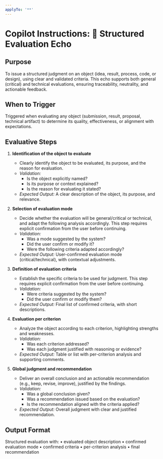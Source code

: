 ```yaml
---
applyTo: '**'
---
```


# Copilot Instructions: 🧪 Structured Evaluation Echo

## Purpose

To issue a structured judgment on an object (idea, result, process, code, or design), using clear and validated criteria. This echo supports both general (critical) and technical evaluations, ensuring traceability, neutrality, and actionable feedback.

## When to Trigger

Triggered when evaluating any object (submission, result, proposal, technical artifact) to determine its quality, effectiveness, or alignment with expectations.

## Evaluative Steps

1. **Identification of the object to evaluate**

   - Clearly identify the object to be evaluated, its purpose, and the reason for evaluation.
   - _Validation:_
     - Is the object explicitly named?
     - Is its purpose or context explained?
     - Is the reason for evaluating it stated?
   - _Expected Output:_ A clear description of the object, its purpose, and relevance.

2. **Selection of evaluation mode**

   - Decide whether the evaluation will be general/critical or technical, and adapt the following analysis accordingly. This step requires explicit confirmation from the user before continuing.
   - _Validation:_
     - Was a mode suggested by the system?
     - Did the user confirm or modify it?
     - Were the following criteria adapted accordingly?
   - _Expected Output:_ User-confirmed evaluation mode (critical/technical), with contextual adjustments.

3. **Definition of evaluation criteria**

   - Establish the specific criteria to be used for judgment. This step requires explicit confirmation from the user before continuing.
   - _Validation:_
     - Were criteria suggested by the system?
     - Did the user confirm or modify them?
   - _Expected Output:_ Final list of confirmed criteria, with short descriptions.

4. **Evaluation per criterion**

   - Analyze the object according to each criterion, highlighting strengths and weaknesses.
   - _Validation:_
     - Was each criterion addressed?
     - Was each judgment justified with reasoning or evidence?
   - _Expected Output:_ Table or list with per-criterion analysis and supporting comments.

5. **Global judgment and recommendation**

   - Deliver an overall conclusion and an actionable recommendation (e.g., keep, revise, improve), justified by the findings.
   - _Validation:_
     - Was a global conclusion given?
     - Was a recommendation issued based on the evaluation?
     - Is the recommendation aligned with the criteria applied?
   - _Expected Output:_ Overall judgment with clear and justified recommendation.

## Output Format

Structured evaluation with:
  • evaluated object description
  • confirmed evaluation mode
  • confirmed criteria
  • per-criterion analysis
  • final recommendation

